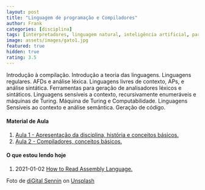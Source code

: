 ```yaml
---
layout: post
title: "Linguagem de programação e Compiladores"
author: Frank
categories: [disciplina]
tags: [interpretadores, linguagem natural, inteligência artificial, parsers]
image: assets/images/gato1.jpg
featured: true
hidden: true
rating: 3.5
---
```


Introdução à compilação. Introdução a teoria das linguagens. Linguagens regulares. AFDs e análise léxica. Linguagens livres de contexto, APs, e análise sintática. Ferramentas para geração de analisadores léxicos e sintáticos. Linguagens sensíveis a contexto, recursivamente enumeráveis e máquinas de Turing. Máquina de Turing e Computabilidade. Linguagens Sensíveis ao contexto e análise semântica. Geração de código.

<h4>Material de Aula</h4>
 
 <ol>
 <li><a href="https://frankalcantara.com/Aulas/Liguagens/out/Aula1.html#/1" target="_blanck">Aula 1 - Apresentação da disciplina, história e conceitos básicos.</a></li>
 <li><a href="https://frankalcantara.com/Aulas/Liguagens/out/Aula2.html#/1" target="_blanck">Aula 2 - Compiladores, conceitos básicos.</a></li>
  
 
</ol>

<h4>O que estou lendo hoje</h4>
<ol>
       <li>2021-01-02 <a href="https://wolchok.org/posts/how-to-read-assembly-language/" target="_blanck">How to Read Assembly Language.</a></li> 
</ol>

<span>Foto de <a href="https://unsplash.com/@digitalsennin?utm_source=unsplash&amp;utm_medium=referral&amp;utm_content=creditCopyText">diGital Sennin</a> on <a href="https://unsplash.com/s/photos/computers?utm_source=unsplash&amp;utm_medium=referral&amp;utm_content=creditCopyText">Unsplash</a></span>
